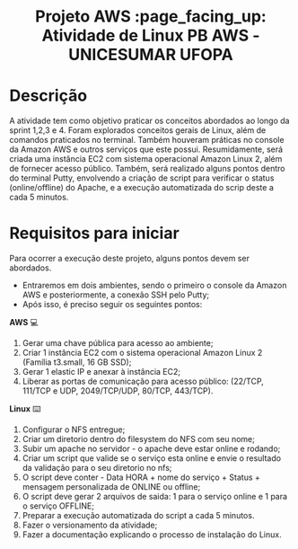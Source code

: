 <h1 align="center"> Projeto AWS :page_facing_up: <br>
Atividade de Linux PB AWS - UNICESUMAR UFOPA

# Descrição
A atividade tem como objetivo praticar os conceitos abordados ao longo da sprint 1,2,3 e 4. Foram explorados conceitos gerais de Linux, além de comandos praticados no terminal. Também houveram práticas no console da Amazon AWS e outros serviços que este possui. Resumidamente, será criada uma instância EC2 com sistema operacional Amazon Linux 2, além de fornecer acesso público. Também, será realizado alguns pontos dentro do terminal Putty, envolvendo a criação de script para verificar o status (online/offline) do Apache, e a execução automatizada do scrip deste a cada 5 minutos.

# Requisitos para iniciar

Para ocorrer a execução deste projeto, alguns pontos devem ser abordados.
- Entraremos em dois ambientes, sendo o primeiro o console da Amazon AWS e posteriormente, a conexão SSH pelo Putty;
- Após isso, é preciso seguir os seguintes pontos:

**AWS** :computer:
1. Gerar uma chave pública para acesso ao ambiente;
2. Criar 1 instância EC2 com o sistema operacional Amazon Linux 2 (Família t3.small, 16 GB SSD);
3. Gerar 1 elastic IP e anexar à instância EC2;
4. Liberar as portas de comunicação para acesso público: (22/TCP, 111/TCP e UDP, 2049/TCP/UDP, 80/TCP, 443/TCP).

**Linux** :keyboard:
1. Configurar o NFS entregue;
2. Criar um diretorio dentro do filesystem do NFS com seu nome;
3. Subir um apache no servidor - o apache deve estar online e rodando;
4. Criar um script que valide se o serviço esta online e envie o resultado da validação para o seu diretorio no nfs;
5. O script deve conter - Data HORA + nome do serviço + Status + mensagem personalizada de ONLINE ou offline;
6. O script deve gerar 2 arquivos de saida: 1 para o serviço online e 1 para o serviço OFFLINE;
7. Preparar a execução automatizada do script a cada 5 minutos.
8. Fazer o versionamento da atividade;
9. Fazer a documentação explicando o processo de instalação do Linux.

